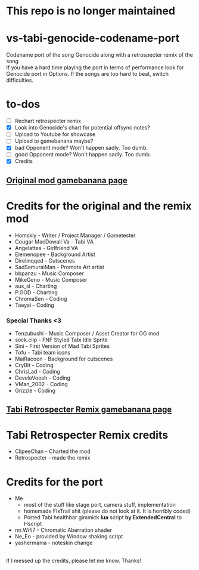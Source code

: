 # This repo is no longer maintained

# vs-tabi-genocide-codename-port
Codename port of the song Genocide along with a retrospecter remix of the song <br>
If you have a hard time playing the port in terms of performance look for Genocide port in Options.
If the songs are too hard to beat, switch difficulties.

# to-dos
- [ ] Rechart retrospecter remix
- [x] Look into Genocide's chart for potential offsync notes?
- [ ] Upload to Youtube for showcase
- [ ] Upload to gamebanana maybe?
- [x] bad Opponent mode? Won't happen sadly. Too dumb.
- [ ] good Opponent mode? Won't happen sadly. Too dumb.
- [x] Credits

## [Original mod gamebanana page](https://gamebanana.com/mods/286388 "Original mod gamebanana page")
# Credits for the original and the remix mod
- Homskiy - Writer / Project Manager / Gametester
- Cougar MacDowall Va - Tabi VA
- Angelattes - Girlfriend VA
- Elemenopee - Background Artist
- Direlinqqed - Cutscenes
- SadSamuraiMan - Promote Art artist
- bbpanzu - Music Composer
- MikeGeno - Music Composer
- aus_si - Charting
- P.GOD - Charting
- ChromaSen - Coding
- Taeyai - Coding
### Special Thanks <3
- Tenzubushi - Music Composer / Asset Creator for OG mod
- sock.clip - FNF Styled Tabi Idle Sprite
- Sini - First Version of Mad Tabi Sprites
- Tofu - Tabi team icons
- MaiRacoon - Background for cutscenes
- CryBit - Coding
- ChrisLad - Coding
- DeveloVoosh - Coding
- VMan_2002 - Coding
- Grizzle - Coding

## [Tabi Retrospecter Remix gamebanana page](https://gamebanana.com/mods/288695 "Tabi Retrospecter Remix gamebanana page")
# Tabi Retrospecter Remix credits
- ClipeeChan - Charted the mod
- Retrospecter - made the remix

# Credits for the port
- Me 
	- most of the stuff like stage port, camera stuff, implementation
	- homemade FlxTrail shit (please do not look at it. It is horribly coded)
	- Ported Tabi healthbar gimmick **lua** script **by ExtendedCentral**  to Hscript
- mr.Wifi7 - Chromatic Aberration shader
- Ne_Eo - provided by Window shaking script
- yashermania - noteskin change
<br>
If I messed up the credits, please let me know. Thanks!



